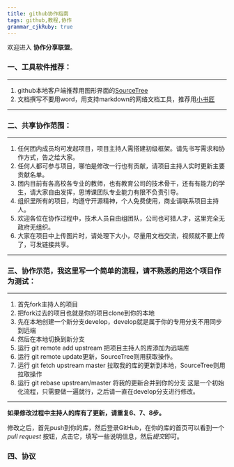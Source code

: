 ```yaml
---
title: github协作指南
tags: github,教程,协作
grammar_cjkRuby: true
---
```



欢迎进入 **协作分享联盟**。
### 一、工具软件推荐：
----------
1. github本地客户端推荐用图形界面的[SourceTree](https://www.sourcetreeapp.com/)
2. 文档撰写不要用word，用支持markdown的网络文档工具，推荐用[小书匠](http://soft.xiaoshujiang.com/)

----------

### 二、共享协作范围：
----------
1. 任何团内成员均可发起项目，项目主持人需搭建初级框架。请先书写需求和协作方式，告之给大家。
2. 任何人都可参与项目，哪怕是修改一行也有贡献，请项目主持人实时更新主要贡献名单。
3. 团内目前有各高校各专业的教师，也有教育公司的技术骨干，还有有能力的学生，请大家自由发挥，思博课团队专业能力有限不负责引导。
4. 组织里所有的项目，均遵守开源精神，个人免费使用，商业请联系项目主持人。
5. 欢迎各位在协作过程中，技术人员自由组团队，公司也可猎人才，这里完全无政府无组织。
6. 大家在项目中上传图片时，请处理下大小，尽量用文档交流，视频就不要上传了，可发链接共享。

----------
### 三、协作示范，我这里写一个简单的流程，请不熟悉的用这个项目作为测试：
----------
1. 首先fork主持人的项目
2. 把fork过去的项目也就是你的项目clone到你的本地
3. 先在本地创建一个新分支develop，develop就是属于你的专用分支不用同步到远端
4. 然后在本地切换到新分支
5. 运行 git remote add upstream 把项目主持人的库添加为远端库
6. 运行 git remote update更新，SourceTree则用获取操作。
7. 运行 git fetch upstream master 拉取我的库的更新到本地，SourceTree则用拉取操作
8. 运行 git rebase upstream/master 将我的更新合并到你的分支
这是一个初始化流程，只需要做一遍就行，之后请一直在develop分支进行修改。
----------


**如果修改过程中主持人的库有了更新，请重复6、7、8步。**

修改之后，首先push到你的库，然后登录GitHub，在你的库的首页可以看到一个 *pull request* 按钮，点击它，填写一些说明信息，然后*提交*即可。

### 四、协议

